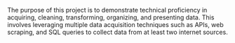 The purpose of this project is to demonstrate technical proficiency in acquiring, cleaning, transforming, organizing, and presenting data. This involves leveraging multiple data acquisition techniques such as APIs, web scraping, and SQL queries to collect data from at least two internet sources.
